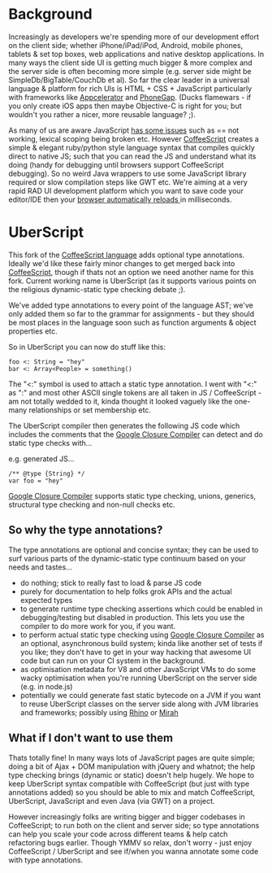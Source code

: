Background
==========

Increasingly as developers we're spending more of our development effort on the client side; whether iPhone/iPad/iPod, Android, mobile phones, tablets & set top boxes, web applications and native desktop applications. In many ways the client side UI is getting much bigger & more complex and the server side is often becoming more simple (e.g. server side might be SimpleDb/BigTable/CouchDb et al). So far the clear leader in a universal language & platform for rich UIs is HTML + CSS + JavaScript particularly with frameworks like [Appcelerator](http://www.appcelerator.com/) and [PhoneGap](http://www.phonegap.com/). (Ducks flamewars - if you only create iOS apps then maybe Objective-C is right for you; but wouldn't you rather a nicer, more reusable language? ;).

As many of us are aware JavaScript [has some issues](http://oreilly.com/catalog/9780596517748) such as == not working, lexical scoping being broken etc. However [CoffeeScript](http://jashkenas.github.com/coffee-script/) creates a simple & elegant ruby/python style language syntax that compiles quickly direct to native JS; such that you can read the JS and understand what its doing (handy for debugging until browsers support CoffeeScript debugging). So no weird Java wrappers to use some JavaScript library required or slow compilation steps like GWT etc. We're aiming at a very rapid RAD UI development platform which you want to save code your editor/IDE then your [browser automatically reloads ](http://blog.envylabs.com/2010/07/livereload-screencast/) in milliseconds. 


UberScript
==========
 
This fork of the [CoffeeScript language](http://jashkenas.github.com/coffee-script/) adds optional type annotations.  Ideally we'd like these fairly minor changes to get merged back into  [CoffeeScript](http://jashkenas.github.com/coffee-script/), though if thats not an option we need another name for this fork. Current working name is UberScript (as it supports various points on the religious dynamic-static type checking debate ;).

We've added type annotations to every point of the language AST; we've only added them so far to the grammar for assignments - but they should be most places in the language soon such as function arguments & object properties etc.

So in UberScript you can now do stuff like this:

    foo <: String = "hey"
    bar <: Array<People> = something()
    
The "<:" symbol is used to attach a static type annotation. I went with "<:" as ":" and most other ASCII single tokens are all taken in JS / CoffeeScript - am not totally wedded to it, kinda thought it looked vaguely like the one-many relationships or set membership etc.

The UberScript compiler then generates the following JS code which includes the comments that the [Google Closure Compiler](http://code.google.com/closure/compiler/docs/js-for-compiler.html#types) can detect and do static type checks with...

e.g. generated JS...

    /** @type {String} */
    var foo = "hey"

[Google Closure Compiler](http://code.google.com/closure/compiler/docs/js-for-compiler.html#types) supports static type checking, unions, generics, structural type checking and non-null checks etc.


So why the type annotations?
----------------------------

The type annotations are optional and concise syntax; they can be used to surf various parts of the dynamic-static type continuum based on your needs and tastes...

* do nothing; stick to really fast to load & parse JS code
* purely for documentation to help folks grok APIs and the actual expected types
* to generate runtime type checking assertions which could be enabled in debugging/testing but disabled in production. This lets you use the compiler to do more work for you, if you want.
* to perform actual static type checking using [Google Closure Compiler](http://code.google.com/closure/compiler/docs/js-for-compiler.html#types) as an optional, asynchronous build system; kinda like another set of tests if you like; they don't have to get in your way hacking that awesome UI code but can run on your CI system in the background.
* as optimisation metadata for V8 and other JavaScript VMs to do some wacky optimisation when you're running UberScript on the server side (e.g. in node.js)
* potentially we could generate fast static bytecode on a JVM if you want to reuse UberScript classes on the server side along with JVM libraries and frameworks; possibly using [Rhino](http://www.mozilla.org/rhino/) or [Mirah](http://www.mirah.org/)


What if I don't want to use them
--------------------------------

Thats totally fine! In many ways lots of JavaScript pages are quite simple; doing a bit of Ajax + DOM manipulation with jQuery and whatnot; the help type checking brings (dynamic or static) doesn't help hugely. We hope to keep UberScript syntax compatible with CoffeeScript (but just with type annotations added) so you should be able to mix and match CoffeeScript, UberScript, JavaScript and even Java (via GWT) on a project.

However increasingly folks are writing bigger and bigger codebases in CoffeeScript; to run both on the client and server side; so type annotations can help you scale your code across different teams & help catch refactoring bugs earlier. Though YMMV so relax, don't worry - just enjoy CoffeeScript / UberScript and see if/when you wanna annotate some code with type annotations.


